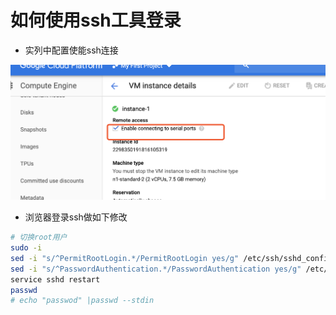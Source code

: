 # 如何使用ssh工具登录



* 实列中配置使能ssh连接  

![](./assets/2020-01-01-08-43-08.png)


* 浏览器登录ssh做如下修改  

```bash
# 切换root用户
sudo -i 
sed -i "s/^PermitRootLogin.*/PermitRootLogin yes/g" /etc/ssh/sshd_config
sed -i "s/^PasswordAuthentication.*/PasswordAuthentication yes/g" /etc/ssh/sshd_config
service sshd restart
passwd
# echo "passwod" |passwd --stdin 

```